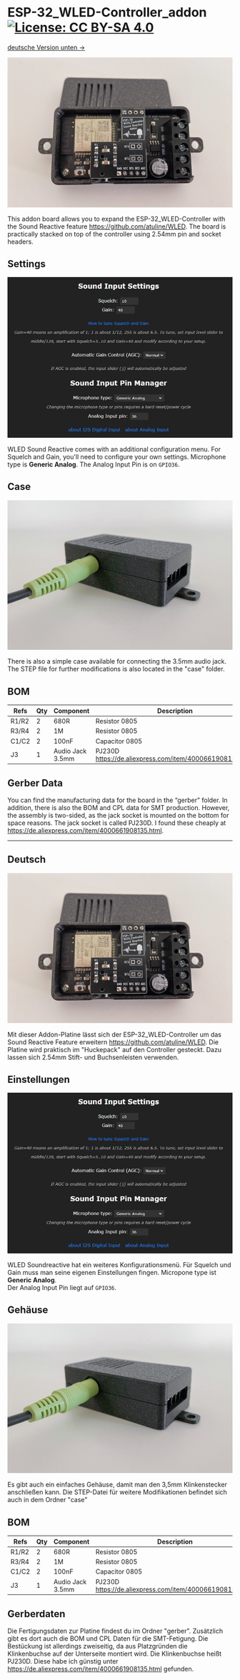 # ESP-32_WLED-Controller_addon  [![License: CC BY-SA 4.0](https://img.shields.io/badge/License-CC%20BY--SA%204.0-lightgrey.svg)](https://creativecommons.org/licenses/by-sa/4.0/)

[deutsche Version unten ->](#Deutsch)

![PCB-top_addon](images/addon.jpg)

This addon board allows you to expand the ESP-32_WLED-Controller with the Sound Reactive feature https://github.com/atuline/WLED. The board is practically stacked on top of the controller using 2.54mm pin and socket headers.

## Settings
![Settings](images/sr_config.jpg)

WLED Sound Reactive comes with an additional configuration menu.
For Squelch and Gain, you'll need to configure your own settings.
Microphone type is **Generic Analog**.
The Analog Input Pin is on `GPIO36`.

## Case
![case](case/case.jpg)

There is also a simple case available for connecting the 3.5mm audio jack.
The STEP file for further modifications is also located in the "case" folder.

## BOM

| Refs | Qty | Component | Description |
| --- | --- | --- | ----------- |
| R1/R2 | 2 | 680R | Resistor 0805  |
| R3/R4 | 2 | 1M | Resistor 0805  |
| C1/C2 | 2 | 100nF | Capacitor 0805  |
| J3 | 1 | Audio Jack 3.5mm | PJ230D https://de.aliexpress.com/item/4000661908135.html |

## Gerber Data

You can find the manufacturing data for the board in the “gerber” folder.
In addition, there is also the BOM and CPL data for SMT production. However, the assembly is two-sided, as the jack socket is mounted on the bottom for space reasons.
The jack socket is called PJ230D. I found these cheaply at https://de.aliexpress.com/item/4000661908135.html.

---
## Deutsch

![PCB-top_addon](images/addon.jpg)

Mit dieser Addon-Platine lässt sich der ESP-32_WLED-Controller um das Sound Reactive Feature erweitern https://github.com/atuline/WLED. Die Platine wird praktisch im "Huckepack" auf den Controller gesteckt.
Dazu lassen sich 2.54mm Stift- und Buchsenleisten verwenden.

## Einstellungen
![Einstellungen](images/sr_config.jpg)

WLED Soundreactive hat ein weiteres Konfigurationsmenü.
Für Squelch und Gain muss man seine eigenen Einstellungen fingen.
Micropone type ist **Generic Analog**.  
Der Analog Input Pin liegt auf `GPIO36`.

## Gehäuse
![case](case/case.jpg)

Es gibt auch ein einfaches Gehäuse, damit man den 3,5mm Klinkenstecker anschließen kann.
Die STEP-Datei für weitere Modifikationen befindet sich auch in dem Ordner "case" 

## BOM

| Refs | Qty | Component | Description |
| --- | --- | --- | ----------- |
| R1/R2 | 2 | 680R | Resistor 0805  |
| R3/R4 | 2 | 1M | Resistor 0805  |
| C1/C2 | 2 | 100nF | Capacitor 0805  |
| J3 | 1 | Audio Jack 3.5mm | PJ230D https://de.aliexpress.com/item/4000661908135.html |

## Gerberdaten

Die Fertigungsdaten zur Platine findest du im Ordner "gerber". 
Zusätzlich gibt es dort auch die BOM und CPL Daten für die SMT-Fetigung. Die Bestückung ist allerdings zweiseitig, da aus Platzgründen die Klinkenbuchse auf der Unterseite montiert wird.
Die Klinkenbuchse heißt PJ230D. Diese habe ich günstig unter https://de.aliexpress.com/item/4000661908135.html gefunden.